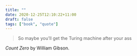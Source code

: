 ```yaml
---
title: ""
date: 2020-12-25T12:10:22+11:00
draft: false
tags: ["book", "quote"]
---
```

>So maybe you’ll get the Turing machine after your ass

_Count Zero_ by William Gibson.

